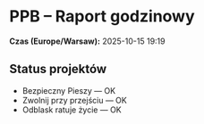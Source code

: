 # PPB – Raport godzinowy
**Czas (Europe/Warsaw):** 2025-10-15 19:19

## Status projektów
- Bezpieczny Pieszy — OK
- Zwolnij przy przejściu — OK
- Odblask ratuje życie — OK

